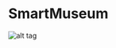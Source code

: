 # SmartMuseum

![alt tag](https://github.com/andr3aranieri/smartmuseumimages/blob/master/app_icon.png)
